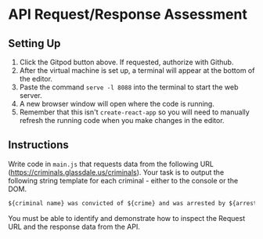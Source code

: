 # API Request/Response Assessment

## Setting Up

1. Click the Gitpod button above. If requested, authorize with Github.
2. After the virtual machine is set up, a terminal will appear at the bottom of the editor.
3. Paste the command `serve -l 8088` into the terminal to start the web server.
4. A new browser window will open where the code is running.
5. Remember that this isn't `create-react-app` so you will need to manually refresh the running code when you make changes in the editor.

## Instructions

Write code in `main.js` that requests data from the following URL (https://criminals.glassdale.us/criminals). Your task is to output the following string template for each criminal - either to the console or the DOM.

```txt
${criminal name} was convicted of ${crime} and was arrested by ${arresting officer}
```

You must be able to identify and demonstrate how to inspect the Request URL and the response data from the API.
